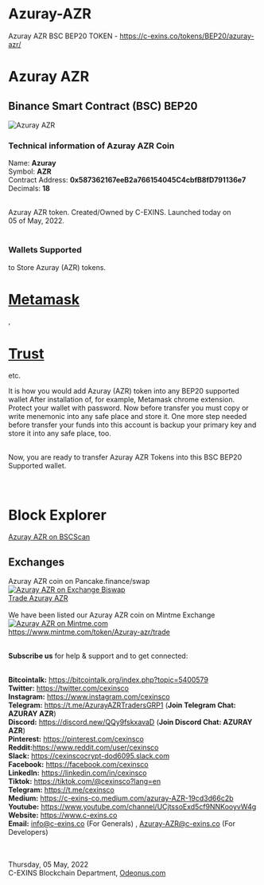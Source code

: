 
# Azuray-AZR
Azuray AZR BSC BEP20 TOKEN - https://c-exins.co/tokens/BEP20/azuray-azr/

<h1>Azuray AZR</h1>
<h2>Binance Smart Contract (BSC) BEP20</h2>
<img src="https://c-exins.co/lnkimages/Azuray-AZR-logo-200x200.png" alt="Azuray AZR" title="Azuray AZR" /> <br />


<h3>Technical information of Azuray AZR Coin</h3>

Name: <b>Azuray</b> <br />
Symbol: <b>AZR</b> <br />
Contract Address: <b>0x587362167eeB2a766154045C4cbfB8fD791136e7</b> <br />
Decimals: <b>18</b> <br /> <br />

Azuray AZR token. Created/Owned by C-EXINS. Launched today on <br />
05 of May, 2022. <br />
 <br />

<h3>Wallets Supported</h3> to Store Azuray (AZR) tokens. <br />


<h1><a href="https://microsoftedge.microsoft.com/addons/detail/metamask/ejbalbakoplchlghecdalmeeeajnimhm?hl=en-US" title="Azuray AZR on Metamask">Metamask</a></h1>, <h1><a href="https://trustwallet.com/dl/apk" title="Azuray AZR on Trust Wallet">Trust</a></h1> etc.


It is how you would add Azuray (AZR) token into any BEP20 supported wallet 
After installation of, for example, Metamask chrome extension. Protect your wallet with password. Now before transfer
you must copy or write menemonic into any safe place and store it. One more step needed before transfer your funds into
this account is backup your primary key and store it into any safe place, too. <br /> <br />

Now, you are ready to transfer Azuray AZR Tokens into this BSC BEP20 Supported wallet. <br /> <br /> <br />



<h1>Block Explorer</h1>
<a href="https://bscscan.com/token/0x587362167eeB2a766154045C4cbfB8fD791136e7" title="Azuray AZR block explorer">Azuray AZR on BSCScan</a>



<h2>Exchanges</h2>
Azuray AZR coin on Pancake.finance/swap <br />
<a href="https://exchange.biswap.org/pool#/swap?outputCurrency=0x587362167eeB2a766154045C4cbfB8fD791136e7" title="Trade Azuray AZR on Exchange Biswap">
<img src="https://c-exins.co/tokens/BEP20/azuray-azr/images/exchange-biswap-org.png" alt="Azuray AZR on Exchange Biswap" title="Azuray AZR on Exchange Biswap" /> <br/>
Trade Azuray AZR</a> <br/> <br />
We have been listed our Azuray AZR coin on Mintme Exchange <br/>
<a href="https://www.mintme.com/token/Azuray-azr/invite" title="Azuray AZR on Mintme"><img src="https://www.c-exins.co/tokens/BEP20/azuray-azy/images/mintme-exchange.png" alt="Azuray AZR on Mintme.com" title="Azuray AZR on Mintme.com"/></a> <br/>
<a href="https://www.mintme.com/token/Azuray-azr/invite" title="Trade Azuray AZR">https://www.mintme.com/token/Azuray-azr/trade</a><br/><br/>

<b>Subscribe us</b> for help & support and to get connected:<br/><br/>

<b>Bitcointalk:</b> https://bitcointalk.org/index.php?topic=5400579 <br/>
<b>Twitter:</b> https://twitter.com/cexinsco <br/>
<b>Instagram:</b> https://www.instagram.com/cexinsco <br/>
<b>Telegram:</b> https://t.me/AzurayAZRTradersGRP1 (<b>Join Telegram Chat: AZURAY AZR</b>) <br/>
<b>Discord:</b> https://discord.new/QQy9fskxavaD (<b>Join Discord Chat: AZURAY AZR</b>) <br/>
<b>Pinterest:</b> https://pinterest.com/cexinsco <br/>
<b>Reddit:</b>https://www.reddit.com/user/cexinsco <br/>
<b>Slack:</b> https://cexinscocrypt-dod6095.slack.com <br/>
<b>Facebook:</b> https://facebook.com/cexinsco <br/>
<b>LinkedIn:</b> https://linkedin.com/in/cexinsco <br/>
<b>Tiktok:</b> https://tiktok.com/@cexinsco?lang=en <br/>
<b>Telegram:</b> https://t.me/cexinsco <br/>
<b>Medium:</b> https://c-exins-co.medium.com/azuray-AZR-19cd3d66c2b <br/>
<b>Youtube:</b> https://www.youtube.com/channel/UCjtssoExd5cf9NNKooyvW4g <br/>
<b>Website:</b> https://www.c-exins.co <br/>
<b>Email:</b> info@c-exins.co (For Generals) , Azuray-AZR@c-exins.co (For Developers) <br/> <br/> <br/>


Thursday, 05 May, 2022 <br/>
C-EXINS Blockchain Department, <a href="http://Odeonus.com" title="Odeonus.com">Odeonus.com</a> <br/>

